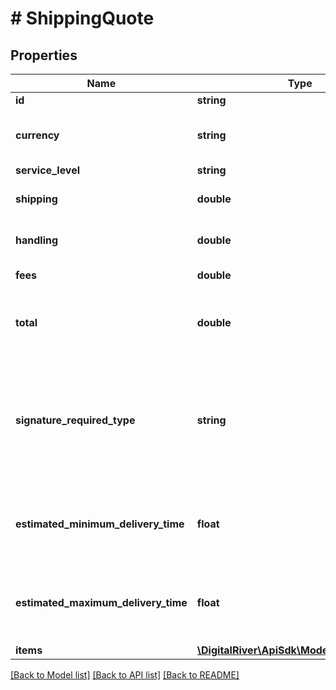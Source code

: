 # # ShippingQuote

## Properties

Name | Type | Description | Notes
------------ | ------------- | ------------- | -------------
**id** | **string** |  | [optional] 
**currency** | **string** | A three-letter ISO currency code. | [optional] 
**service_level** | **string** |  | [optional] 
**shipping** | **double** | The shipping amount. | [optional] 
**handling** | **double** | The handling amount. | [optional] 
**fees** | **double** | The fee amount. | [optional] 
**total** | **double** | The total shipping and handling amount. | [optional] 
**signature_required_type** | **string** | Indicates whether a signature is needed upon delivery, and, if it is, what type of signature is required. | [optional] 
**estimated_minimum_delivery_time** | **float** | The minimum estimated time until delivery (in minutes). | [optional] 
**estimated_maximum_delivery_time** | **float** | The maximum estimated time until delivery (in minutes). | [optional] 
**items** | [**\DigitalRiver\ApiSdk\Model\ProductItem[]**](ProductItem.md) |  | [optional] 

[[Back to Model list]](../../README.md#documentation-for-models) [[Back to API list]](../../README.md#documentation-for-api-endpoints) [[Back to README]](../../README.md)


